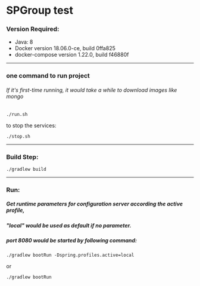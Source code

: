 # SPGroup test

### Version Required:

* Java: 8
* Docker version 18.06.0-ce, build 0ffa825
* docker-compose version 1.22.0, build f46880f

-------------------------------------

### one command to run project

###### If it's first-time running, it would take a while to download images like mongo

```
./run.sh
```

to stop the services:
```
./stop.sh
```


--------------------------------------
### Build Step:

```
./gradlew build
```

-------------------------------------

### Run:
##### Get runtime parameters for configuration server according the active profile,
##### "local" would be used as default if no parameter.
##### port 8080 would be started by following command:

```
./gradlew bootRun -Dspring.profiles.active=local
```
or

```
./gradlew bootRun
```

